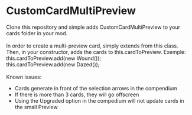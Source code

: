 # CustomCardMultiPreview

Clone this repository and simple adds CustomCardMultiPreview to your cards folder in your mod.
<br><br>
In order to create a multi-preview card, simply extends from this class.
Then, in your constructor, adds the cards to this.cardToPreview.
Exemple:<br>
this.cardToPreview.add(new Wound());<br>
this.cardToPreview.add(new Dazed());
<br><br>
Known issues:

- Cards generate in front of the selection arrows in the compendium
- If there is more than 3 cards, they will go offscreen
- Using the Upgraded option in the compedium will not update cards in the small Preview
